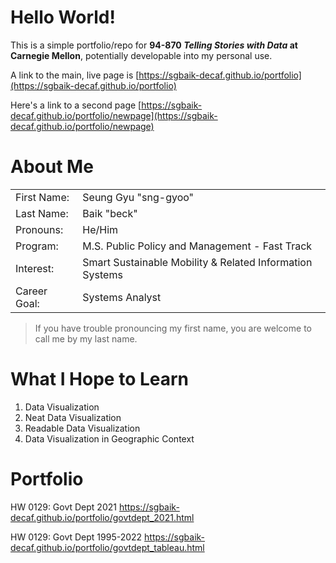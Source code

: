 # Hello World!

This is a simple portfolio/repo for **94-870 *Telling Stories with Data* at Carnegie Mellon**, potentially developable into my personal use.

A link to the main, live page is [https://sgbaik-decaf.github.io/portfolio](https://sgbaik-decaf.github.io/portfolio)

Here's a link to a second page [https://sgbaik-decaf.github.io/portfolio/newpage](https://sgbaik-decaf.github.io/portfolio/newpage)

# About Me

|              	|                                         	                    |
|--------------	|---------------------------------------------------------------|
| First Name:  	| Seung Gyu "sng-gyoo"                                          |
| Last Name:   	| Baik "beck"                                                   |
| Pronouns:    	| He/Him                                  	                    |
| Program:     	| M.S. Public Policy and Management - Fast Track               	|
| Interest:    	| Smart Sustainable Mobility & Related Information Systems     	|
| Career Goal: 	| Systems Analyst                         	                    |    

> If you have trouble pronouncing my first name, you are welcome to call me by my last name.

# What I Hope to Learn

1. Data Visualization
2. Neat Data Visualization
3. Readable Data Visualization
4. Data Visualization in Geographic Context

# Portfolio

HW 0129: Govt Dept 2021 https://sgbaik-decaf.github.io/portfolio/govtdept_2021.html

HW 0129: Govt Dept 1995-2022 https://sgbaik-decaf.github.io/portfolio/govtdept_tableau.html

